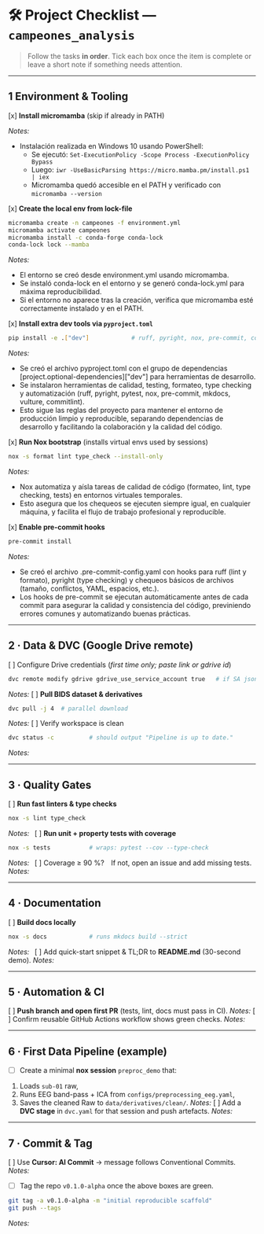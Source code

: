 # 🛠️ Project Checklist — **`campeones_analysis`**

> Follow the tasks **in order**.
> Tick each box once the item is complete or leave a short note if something needs attention.

---

## 1 Environment & Tooling

[x] **Install micromamba** (skip if already in PATH)

*Notes:*

- Instalación realizada en Windows 10 usando PowerShell:
  - Se ejecutó: `Set-ExecutionPolicy -Scope Process -ExecutionPolicy Bypass`
  - Luego: `iwr -UseBasicParsing https://micro.mamba.pm/install.ps1 | iex`
  - Micromamba quedó accesible en el PATH y verificado con `micromamba --version`

[x] **Create the local env from lock-file**

```bash
micromamba create -n campeones -f environment.yml
micromamba activate campeones
micromamba install -c conda-forge conda-lock
conda-lock lock --mamba
```

*Notes:*

- El entorno se creó desde environment.yml usando micromamba.
- Se instaló conda-lock en el entorno y se generó conda-lock.yml para máxima reproducibilidad.
- Si el entorno no aparece tras la creación, verifica que micromamba esté correctamente instalado y en el PATH.


[x] **Install extra dev tools via `pyproject.toml`**

```bash
pip install -e .["dev"]            # ruff, pyright, nox, pre-commit, commitlint…
```

*Notes:*
- Se creó el archivo pyproject.toml con el grupo de dependencias [project.optional-dependencies]["dev"] para herramientas de desarrollo.
- Se instalaron herramientas de calidad, testing, formateo, type checking y automatización (ruff, pyright, pytest, nox, pre-commit, mkdocs, vulture, commitlint).
- Esto sigue las reglas del proyecto para mantener el entorno de producción limpio y reproducible, separando dependencias de desarrollo y facilitando la colaboración y la calidad del código.

[x] **Run Nox bootstrap** (installs virtual envs used by sessions)

```bash
nox -s format lint type_check --install-only
```

*Notes:*
- Nox automatiza y aísla tareas de calidad de código (formateo, lint, type checking, tests) en entornos virtuales temporales.
- Esto asegura que los chequeos se ejecuten siempre igual, en cualquier máquina, y facilita el flujo de trabajo profesional y reproducible.

[x] **Enable pre-commit hooks**

```bash
pre-commit install
```

*Notes:*
- Se creó el archivo .pre-commit-config.yaml con hooks para ruff (lint y formato), pyright (type checking) y chequeos básicos de archivos (tamaño, conflictos, YAML, espacios, etc.).
- Los hooks de pre-commit se ejecutan automáticamente antes de cada commit para asegurar la calidad y consistencia del código, previniendo errores comunes y automatizando buenas prácticas.

---

## 2 · Data & DVC (Google Drive remote)

[ ] Configure Drive credentials (*first time only; paste link or gdrive id*)

```bash
dvc remote modify gdrive gdrive_use_service_account true   # if SA json
```

*Notes:*
[ ] **Pull BIDS dataset & derivatives**

```bash
dvc pull -j 4  # parallel download
```

*Notes:*
[ ] Verify workspace is clean

```bash
dvc status -c          # should output "Pipeline is up to date."
```

*Notes:*

---

## 3 · Quality Gates

[ ] **Run fast linters & type checks**

```bash
nox -s lint type_check
```

*Notes:* 
[ ] **Run unit + property tests with coverage**

```bash
nox -s tests           # wraps: pytest --cov --type-check
```

*Notes:* 
[ ] Coverage ≥ 90 %? If not, open an issue and add missing tests.
*Notes:* 

---

## 4 · Documentation

[ ] **Build docs locally**

```bash
nox -s docs            # runs mkdocs build --strict
```

*Notes:* 
[ ] Add quick-start snippet & TL;DR to **README.md** (30-second demo).
*Notes:*

---

## 5 · Automation & CI

[ ] **Push branch and open first PR** (tests, lint, docs must pass in CI).
*Notes:*
[ ] Confirm reusable GitHub Actions workflow shows green checks.
*Notes:*

---

## 6 · First Data Pipeline (example)

* [ ] Create a minimal **nox session** `preproc_demo` that:

1. Loads `sub-01` raw,
2. Runs EEG band-pass + ICA from `configs/preprocessing_eeg.yaml`,
3. Saves the cleaned Raw to `data/derivatives/clean/`.
*Notes:*
[ ] Add a **DVC stage** in `dvc.yaml` for that session and push artefacts.
*Notes:*

---

## 7 · Commit & Tag

[ ] Use **Cursor: AI Commit** → message follows Conventional Commits.
*Notes:*
* [ ] Tag the repo `v0.1.0-alpha` once the above boxes are green.

```bash
git tag -a v0.1.0-alpha -m "initial reproducible scaffold"
git push --tags
```

*Notes:*
